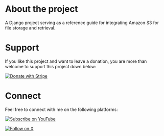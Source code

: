 # About the project

A Django project serving as a reference guide for integrating Amazon S3 for file storage and retrieval.

# Support

If you like this project and want to leave a donation, you are more than welcome to support this project down below:

[![Donate with Stripe](https://img.shields.io/badge/Donate%20with%20Stripe-6a1b9a?style=for-the-badge&logo=stripe&logoColor=white)](https://donate.stripe.com/28o4hEeFg5mcc3C9AE)

# Connect

Feel free to connect with me on the following platforms:

[![Subscribe on YouTube](https://img.shields.io/badge/Subscribe%20on%20YouTube-ff0000?style=for-the-badge&logo=youtube&logoColor=white)](https://www.youtube.com/@CloudWithDjango)

[![Follow on X](https://img.shields.io/badge/Follow%20on%20X-000000?style=for-the-badge&logo=x&logoColor=white)](https://x.com/CloudWDjango)
